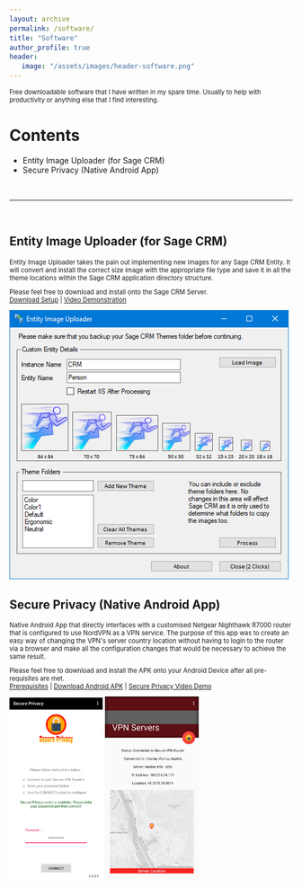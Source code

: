 ```yaml
---
layout: archive
permalink: /software/
title: "Software"
author_profile: true
header: 
   image: "/assets/images/header-software.png" 
---
```


<p style="font-size:0.80em; margin-top:0;">Free downloadable software that I have written in my spare time. Usually to help with productivity or anything else that I find interesting.</p>

<h1>Contents</h1>
<ul>
  <li>Entity Image Uploader (for Sage CRM)</li>
  <li>Secure Privacy (Native Android App)</li>
</ul>

<br>
<hr>
<br>

<h2>Entity Image Uploader (for Sage CRM)</h2>
<p style="font-size:0.80em; margin-top:0;">Entity Image Uploader takes the pain out implementing new images for any Sage CRM Entity. It will convert and install the correct size image with the appropriate file type and save it in all the theme locations within the Sage CRM application directory structure.</p>
<p style="font-size:0.80em; margin-top:0;">Please feel free to download and install onto the Sage CRM Server.<br><a href="https://1drv.ms/u/s!At3810Vk-70NgU3xinJIc_Y4BJM-?e=IeqxAM" target="_blank">Download Setup</a> | <a href="https://youtu.be/W9DZOO-T2do" target="_blank">Video Demonstration</a></p>
<img src="/assets/images/Software-EntityImageUploader-1.png" />

<h2>Secure Privacy (Native Android App)</h2>
<p style="font-size:0.80em; margin-top:0;">Native Android App that directly interfaces with a customised Netgear Nighthawk R7000 router that is configured to use NordVPN as a VPN service. The purpose of this app was to create an easy way of changing the VPN's server country location without having to login to the router via a browser and make all the configuration changes that would be necessary to achieve the same result.</p>
<p style="font-size:0.80em; margin-top:0;">Please feel free to download and install the APK onto your Android Device after all pre-requisites are met.<br><a href="https://julianmummery.github.io/secureprivacy/#1" target="_blank">Prerequisites</a> | <a href="https://1drv.ms/u/s!At3810Vk-70NgU3xinJIc_Y4BJM-?e=IeqxAM" target="_blank">Download Android APK</a> | <a href="https://youtu.be/W9DZOO-T2do" target="_blank">Secure Privacy Video Demo</a></p>

<div>
  <span><img style="height:33%;width:33%" src="/assets/images/Software-SecurePrivacy-1.png" /></span>
  <span><img style="height:33%;width:33%" src="/assets/images/Software-SecurePrivacy-2.png" /></span>
</div>
